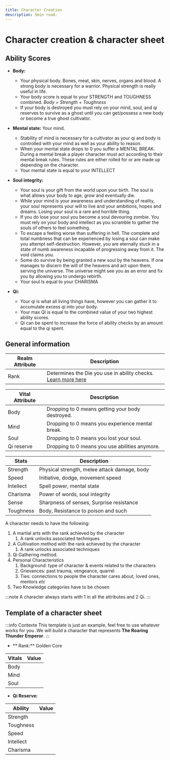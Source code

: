 ```yaml
---
title: Character Creation
description: 5min read.
---
```


# Character creation & character sheet

## Ability Scores

- **Body:**
   - Your physical body. Bones, meat, skin, nerves, organs and blood. A strong body is necessary for a warrior. Physical
     strength is really useful in life.
   - Your body score is equal to your STRENGTH and TOUGHNESS combined. _Body = Strength + Toughness_
   - If your body is destroyed you must rely on your mind, soul, and qi reserves to survive as a ghost until you can get/possess
     a new body or become a true ghost cultivator.

- **Mental state:** Your mind.
   - Stability of mind is necessary for a cultivator as your qi and body is controlled with your mind as well as your ability
     to reason.
   - When your mental state drops to 0 you suffer a MENTAL BREAK. During a mental break a player character must act according
     to their mental break rules. These rules are either rolled for or are made up depending on the character.
   - Your mental state is equal to your INTELLECT

- **Soul integrity:**
   - Your soul is your gift from the world upon your birth. The soul is what allows your body to age, grow and eventually die.
   - While your mind is your awareness and understanding of reality, your soul represents your will to live and your ambitions,
     hopes and dreams. Losing your soul is a rare and horrible thing.
   - If you do lose your soul you become a soul devouring zombie. You must rely on your body and intellect as you scramble
     to gather the souls of others to feel something.
   - To escape a feeling worse than suffering in hell. The complete and total numbness that can be experienced by losing a
     soul can make you attempt self-destruction. However, you are eternally stuck in a state of numb awareness incapable of
     progressing away from it. The void claims you.
   - Some do survive by being granted a new soul by the heavens. If one manages to discern the will of the heavens and act
     upon them, serving the universe. The universe might see you as an error and fix you by allowing you to undergo rebirth.
   - Your soul Is equal to your CHARISMA

- **Qi:**
   - Your qi is what all living things have, however you can gather it to accumulate excess qi into your body.
   - Your max QI is equal to the combined value of your two highest ability scores.
   - Qi can be spent to increase the force of ability checks by an amount equal to the qi spent.

## General information

| Realm Attribute | Description                                                                         |
|-----------------|-------------------------------------------------------------------------------------|
| Rank            | Determines the Die you use in ability checks. [Learn more here](/docs/rules/realms) |


| Vital Attribute | Description                                      |
|-----------------|--------------------------------------------------|
| Body            | Dropping to 0 means getting your body destroyed. |
| Mind            | Dropping to 0 means you experience mental break. |
| Soul            | Dropping to 0 means you lost your soul.          |
| Qi reserve      | Dropping to 0 means you use abilities anymore.   |

| Stats     | Description                                  |
|-----------|----------------------------------------------|
| Strength  | Physical strength, melee attack damage, body |
| Speed     | Initiative, dodge, movement speed            |
| Intellect | Spell power, mental state                    |
| Charisma  | Power of words, soul integrity               |
| Sense     | Sharpness of senses, Surprise resistance     |
| Toughness | Body, Resistance to poison and such          |

A character needs to have the following:
1. A martial arts with the rank achieved by the character
   1. A rank unlocks associated techniques
2. A Cultivation method with the rank achieved by the character
   1. A rank unlocks associated techniques
3. Qi Gathering method.
5. Personal Characteristics
   1. Background: type of character & events related to the characters
   2. Grievances: past trauma, vengeance, quarrel
   3. Ties: connections to people the character cares about, loved ones, mentors _etc_
6. Two Knowledge categories have to be chosen

:::note
A character always starts with 1 in all the attributes and 2 Qi.
:::

## Template of a character sheet

:::info Contexte
This template is just an example, feel free to use whatever works for you .We will build a character that represents 
**The Roaring Thunder Emperor**.
:::

- ** Rank:** Golden Core

| Vitals | Value |
|--------|-------|
| Body   |       |
| Mind   |       |
| Soul   |       |

- **Qi Reserve:**

| Ability   | Value |
|-----------|-------|
| Strength  |       |
| Toughness |       |
| Speed     |       |
| Intellect |       |
| Charisma  |       |


